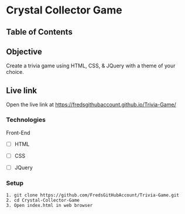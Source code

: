 # Crystal Collector Game

## Table of Contents 

## Objective 

Create a trivia game using HTML, CSS, & JQuery with a theme of your choice.  

## Live link
Open the live link at https://fredsgithubaccount.github.io/Trivia-Game/

### Technologies
Front-End
- [ ] HTML
- [ ] CSS
- [ ] JQuery


### Setup 
```
1. git clone https://github.com/FredsGitHubAccount/Trivia-Game.git
2. cd Crystal-Collector-Game
3. Open index.html in web browser

```